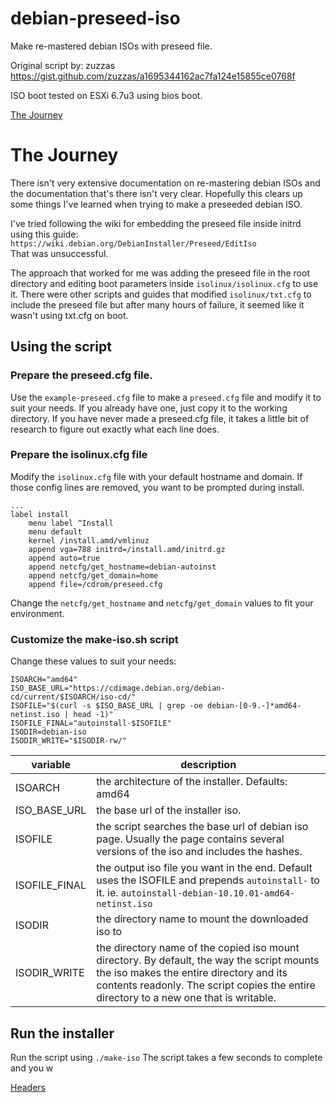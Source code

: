 # debian-preseed-iso
Make re-mastered debian ISOs with preseed file.

Original script by: zuzzas \
https://gist.github.com/zuzzas/a1695344162ac7fa124e15855ce0768f

ISO boot tested on ESXi 6.7u3 using bios boot.

[The Journey](#the-journey)


# The Journey
There isn't very extensive documentation on re-mastering debian ISOs and the documentation that's there isn't very clear. Hopefully this clears up some things I've learned when trying to make a preseeded debian ISO.

I've tried following the wiki for embedding the preseed file inside initrd using this guide: `https://wiki.debian.org/DebianInstaller/Preseed/EditIso`\
That was unsuccessful.

The approach that worked for me was adding the preseed file in the root directory and editing boot parameters inside `isolinux/isolinux.cfg` to use it.
There were other scripts and guides that modified `isolinux/txt.cfg` to include the preseed file but after many hours of failure, it seemed like it wasn't using txt.cfg on boot.

## Using the script
### Prepare the preseed.cfg file.
Use the `example-preseed.cfg` file to make a `preseed.cfg` file and modify it to suit your needs. If you already have one, just copy it to the working directory. If you have never made a preseed.cfg file, it takes a little bit of research to figure out exactly what each line does.

### Prepare the isolinux.cfg file
Modify the `isolinux.cfg` file with your default hostname and domain. If those config lines are removed, you want to be prompted during install.
```
...
label install
    menu label ^Install
    menu default
    kernel /install.amd/vmlinuz
    append vga=788 initrd=/install.amd/initrd.gz
    append auto=true
    append netcfg/get_hostname=debian-autoinst
    append netcfg/get_domain=home
    append file=/cdrom/preseed.cfg
```
Change the `netcfg/get_hostname` and `netcfg/get_domain` values to fit your environment.

### Customize the make-iso.sh script
Change these values to suit your needs:
```
ISOARCH="amd64"
ISO_BASE_URL="https://cdimage.debian.org/debian-cd/current/$ISOARCH/iso-cd/"
ISOFILE="$(curl -s $ISO_BASE_URL | grep -oe debian-[0-9.-]*amd64-netinst.iso | head -1)"
ISOFILE_FINAL="autoinstall-$ISOFILE"
ISODIR=debian-iso
ISODIR_WRITE="$ISODIR-rw/"
```
| variable | description |
| --- | --- |
| ISOARCH | the architecture of the installer. Defaults: amd64
| ISO_BASE_URL | the base url of the installer iso. 
| ISOFILE | the script searches the base url of debian iso page. Usually the page contains several versions of the iso and includes the hashes.
| ISOFILE_FINAL | the output iso file you want in the end. Default uses the ISOFILE and prepends `autoinstall-` to it. ie. `autoinstall-debian-10.10.01-amd64-netinst.iso`
| ISODIR | the directory name to mount the downloaded iso to
| ISODIR_WRITE | the directory name of the copied iso mount directory. By default, the way the script mounts the iso makes the entire directory and its contents readonly. The script copies the entire directory to a new one that is writable.

## Run the installer
Run the script using 
```./make-iso```
The script takes a few seconds to complete and you w


[Headers](#the-journey)
